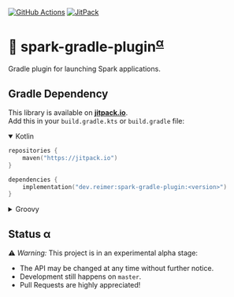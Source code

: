 [![GitHub Actions](https://img.shields.io/github/workflow/status/reimersoftware/spark-gradle-plugin/CI?style=flat-square)](https://github.com/reimersoftware/spark-gradle-plugin/actions?query=workflow%3A"CI")
[![JitPack](https://img.shields.io/jitpack/v/github/reimersoftware/spark-gradle-plugin?style=flat-square)](https://jitpack.io/#dev.reimer/spark-gradle-plugin)

# 💾 spark-gradle-plugin<sup>[α](#status-α)</sup>

Gradle plugin for launching Spark applications.

## Gradle Dependency

This library is available on [**jitpack.io**](https://jitpack.io/#dev.reimer/spark-gradle-plugin).  
Add this in your `build.gradle.kts` or `build.gradle` file:

<details open><summary>Kotlin</summary>

```kotlin
repositories {
    maven("https://jitpack.io")
}

dependencies {
    implementation("dev.reimer:spark-gradle-plugin:<version>")
}
```

</details>

<details><summary>Groovy</summary>

```groovy
repositories {
    maven { url 'https://jitpack.io' }
}

dependencies {
    implementation 'dev.reimer:spark-gradle-plugin:<version>'
}
```

</details>

## Status α

⚠️ _Warning:_ This project is in an experimental alpha stage:
- The API may be changed at any time without further notice.
- Development still happens on `master`.
- Pull Requests are highly appreciated!